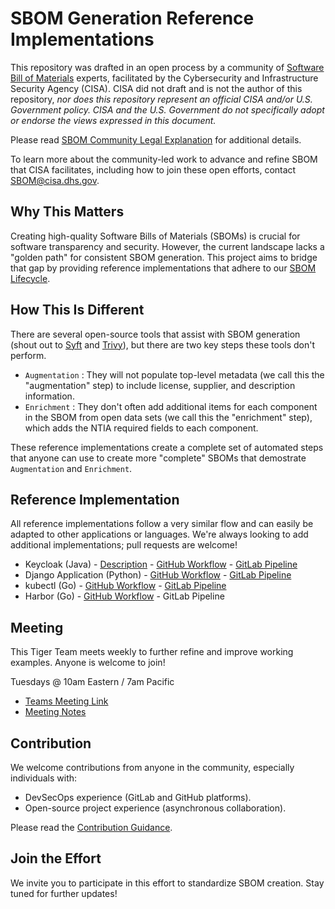 # SBOM Generation Reference Implementations

This repository was drafted in an open process by a community of [Software Bill of Materials](https://www.cisa.gov/sbom) experts, facilitated by the Cybersecurity and Infrastructure Security Agency (CISA). CISA did not draft and is not the author of this repository, _nor does this repository represent an official CISA and/or U.S. Government policy. CISA and the U.S. Government do not specifically adopt or endorse the views expressed in this document._

Please read [SBOM Community Legal Explanation](https://www.cisa.gov/sites/default/files/2024-01/SBOM-Community-Legal-Explanation_508c.pdf) for additional details.

To learn more about the community-led work to advance and refine SBOM that CISA facilitates, including how to join these open efforts, contact <SBOM@cisa.dhs.gov>.

## Why This Matters

Creating high-quality Software Bills of Materials (SBOMs) is crucial for software transparency and security. However, the current landscape lacks a "golden path" for consistent SBOM generation. This project aims to bridge that gap by providing reference implementations that adhere to our [SBOM Lifecycle](https://github.com/CISA-SBOM-Community/SBOM-Generation/blob/main/SBOM_LIFECYCLE.md).

## How This Is Different

There are several open-source tools that assist with SBOM generation (shout out to [Syft](https://github.com/anchore/syft) and [Trivy](https://github.com/aquasecurity/trivy)), but there are two key steps these tools don't perform.

- `Augmentation` : They will not populate top-level metadata (we call this the "augmentation" step) to include license, supplier, and description information.
- `Enrichment` : They don't often add additional items for each component in the SBOM from open data sets (we call this the "enrichment" step), which adds the NTIA required fields to each component.

These reference implementations create a complete set of automated steps that anyone can use to create more "complete" SBOMs that demostrate `Augmentation` and `Enrichment`.

## Reference Implementation

All reference implementations follow a very similar flow and can easily be adapted to other applications or languages. We're always looking to add additional implementations; pull requests are welcome!

- Keycloak (Java) - [Description](phase_1/keycloak/README.md) - [GitHub Workflow](.github/workflows/phase_1_keycloak.yml) - [GitLab Pipeline](https://gitlab.com/cisa-sbom-community/SBOM-Generation/-/blob/main/.gitlab/ci/phase_1_keycloak.yml?ref_type=heads)
- Django Application (Python) - [GitHub Workflow](.github/workflows/phase_1_python.yml) - [GitLab Pipeline](https://gitlab.com/cisa-sbom-community/SBOM-Generation/-/blob/main/.gitlab/ci/phase_1_python.yml?ref_type=heads)
- kubectl (Go) - [GitHub Workflow](.github/workflows/phase_2_kubectl.yml) - [GitLab Pipeline](https://gitlab.com/cisa-sbom-community/SBOM-Generation/-/blob/main/.gitlab/ci/phase_2_kubectl.yml?ref_type=heads)
- Harbor (Go) - [GitHub Workflow](.github/workflows/phase_2_harbor.yml) - GitLab Pipeline 

## Meeting

This Tiger Team meets weekly to further refine and improve working examples. Anyone is welcome to join!

Tuesdays @ 10am Eastern / 7am Pacific

- [Teams Meeting Link](https://gov.teams.microsoft.us/l/meetup-join/19%3agcch%3ameeting_1fa6f7bb9186450fa64a2f0c0c497131%40thread.v2/0?context=%7b%22Tid%22%3a%22b18f006c-b0fc-467d-b23a-a35b5695b5dc%22%2c%22Oid%22%3a%226bb34de0-3fc5-496b-bf75-8faac6ae6e1a%22%7d)
- [Meeting Notes](https://docs.google.com/document/d/1ZWDFWVd5XStE2iOX041Q-uB0VdHXUnIB0YyAnIRSs5s/edit)

## Contribution

We welcome contributions from anyone in the community, especially individuals with:

- DevSecOps experience (GitLab and GitHub platforms).
- Open-source project experience (asynchronous collaboration).

Please read the [Contribution Guidance](CONTRIBUTING.md).

## Join the Effort

We invite you to participate in this effort to standardize SBOM creation. Stay tuned for further updates!
